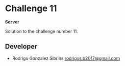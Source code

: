 # Challenge 11

**Server**

Solution to the challenge number 11.

## Developer

- Rodrigo Gonzalez Sibrins <rodrigosib2017@gmail.com>